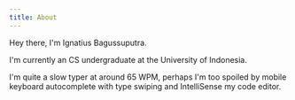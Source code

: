 ```yaml
---
title: About
---
```


Hey there, I'm Ignatius Bagussuputra.

I'm currently an CS undergraduate at the University of Indonesia.

I'm quite a slow typer at around 65 WPM, perhaps I'm too spoiled by mobile keyboard autocomplete with type swiping and IntelliSense my code editor.
